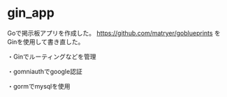 # gin_app
Goで掲示板アプリを作成した。
https://github.com/matryer/goblueprints をGinを使用して書き直した。

・Ginでルーティングなどを管理

・gomniauthでgoogle認証

・gormでmysqlを使用
